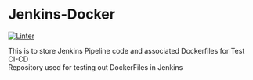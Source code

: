 # Jenkins-Docker
[![Linter](https://github.com/secureailabs/Jenkins-Docker/actions/workflows/Linter.yml/badge.svg?branch=main)](https://github.com/secureailabs/Jenkins-Docker/actions/workflows/Linter.yml)

This is to store Jenkins Pipeline code and associated Dockerfiles for Test CI-CD \
Repository used for testing out DockerFiles in Jenkins
